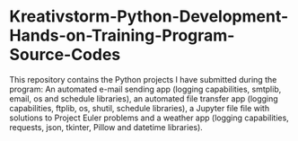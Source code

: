 # Kreativstorm-Python-Development-Hands-on-Training-Program-Source-Codes

This repository contains the Python projects I have submitted during the program:
An automated e-mail sending app (logging capabilities, smtplib, email, os and schedule libraries), an automated file transfer app (logging capabilities, ftplib, os, shutil, schedule libraries), a Jupyter file file with solutions to Project Euler problems and a weather app (logging capabilities, requests, json, tkinter, Pillow and datetime libraries).

